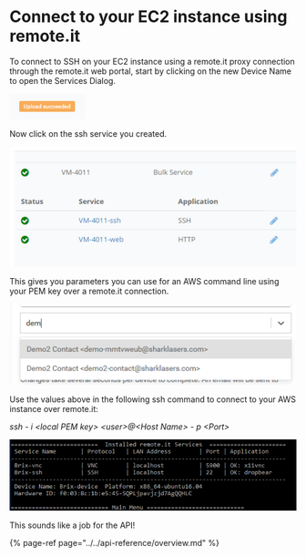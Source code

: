 # Connect to your EC2 instance using remote.it

To connect to SSH on your EC2 instance using a remote.it proxy connection through the remote.it web portal, start by clicking on the new Device Name to open the Services Dialog.

![](../../.gitbook/assets/image%20%2813%29.png)

Now click on the ssh service you created.

![](../../.gitbook/assets/image%20%28235%29.png)

This gives you parameters you can use for an AWS command line using your PEM key over a remote.it connection.

![](../../.gitbook/assets/image%20%28164%29.png)

Use the values above in the following ssh command to connect to your AWS instance over remote.it:

_ssh - i &lt;local PEM key&gt; &lt;user&gt;@&lt;Host Name&gt; - p &lt;Port&gt;_

![](../../.gitbook/assets/image%20%28323%29.png)

This sounds like a job for the API!

{% page-ref page="../../api-reference/overview.md" %}

